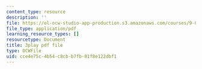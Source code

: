 ```yaml
---
content_type: resource
description: ''
file: https://ol-ocw-studio-app-production.s3.amazonaws.com/courses/9-00sc-introduction-to-psychology-fall-2011/cce4e75c4b54c8cbb7fb01f8e122dbf1_2fbrl6WoIyo.pdf
file_type: application/pdf
learning_resource_types: []
resourcetype: Document
title: 3play pdf file
type: OCWFile
uid: cce4e75c-4b54-c8cb-b7fb-01f8e122dbf1
---
```

